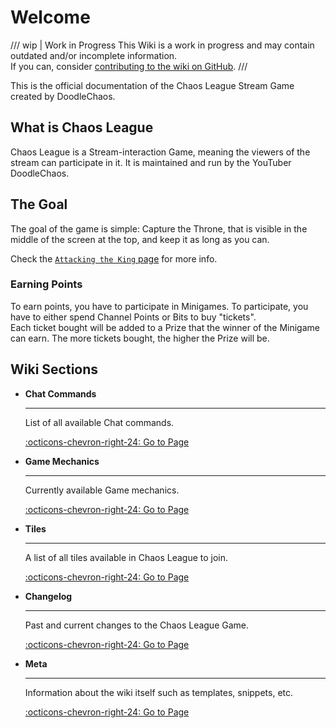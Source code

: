 # Welcome

/// wip | Work in Progress
This Wiki is a work in progress and may contain outdated and/or incomplete information.  
If you can, consider [contributing to the wiki on GitHub][repo].
///

This is the official documentation of the Chaos League Stream Game created by DoodleChaos.

[repo]: https://github.com/chaosleaguewiki/chaosleaguewiki.github.io

## What is Chaos League

Chaos League is a Stream-interaction Game, meaning the viewers of the stream can participate in it. It is maintained and run by the YouTuber DoodleChaos.

## The Goal

The goal of the game is simple: Capture the Throne, that is visible in the middle of the screen at the top, and keep it as long as you can.

Check the [`Attacking the King` page][attacking-the-king] for more info.

[attacking-the-king]: mechanics/attacking-the-king.md

### Earning Points

To earn points, you have to participate in Minigames. To participate, you have to either spend Channel Points or Bits to buy "tickets".  
Each ticket bought will be added to a Prize that the winner of the Minigame can earn. The more tickets bought, the higher the Prize will be.

## Wiki Sections

<div class="grid cards" markdown>

-   **Chat Commands**
    
    ----
    
    List of all available Chat commands.
    
    [:octicons-chevron-right-24: Go to Page](chat-commands/index.md)

-   **Game Mechanics**
    
    ----
    
    Currently available Game mechanics.
    
    [:octicons-chevron-right-24: Go to Page](mechanics/index.md)

-   **Tiles**
    
    ----
    
    A list of all tiles available in Chaos League to join.
    
    [:octicons-chevron-right-24: Go to Page](twitch-tiles/index.md)

-   **Changelog**
    
    ----
    
    Past and current changes to the Chaos League Game.
    
    [:octicons-chevron-right-24: Go to Page](changelog/index.md)

-   **Meta**
    
    ----
    
    Information about the wiki itself such as templates, snippets, etc.
    
    [:octicons-chevron-right-24: Go to Page](meta/index.md)

</div>
